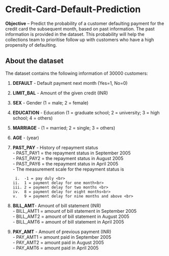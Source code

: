 # Credit-Card-Default-Prediction
__Objective__ – Predict the probability of a customer defaulting payment for the credit card the subsequent month, based on past information. The past information is provided in the dataset. This probability will help the collections team to prioritise follow up with customers who have a high propensity of defaulting.

## About the dataset
The dataset contains the following information of 30000 customers:
1.	__DEFAULT__ - Default payment next month (Yes=1, No=0)
2.	__LIMIT_BAL__ - Amount of the given credit (INR)  
3.	__SEX__ - Gender (1 = male; 2 = female)
4.	__EDUCATION__ - Education (1 = graduate school; 2 = university; 3 = high school; 4 = others)
5.	__MARRIAGE__ - (1 = married; 2 = single; 3 = others)
6.	__AGE__ - (year)
7.	__PAST_PAY__ - History of repayment status
    <br> -  PAST_PAY1 = the repayment status in September 2005
    <br> -  PAST_PAY2 = the repayment status in August 2005
    <br> -  PAST_PAY6 = the repayment status in April 2005
    <br> -  The measurement scale for the repayment status is 
         
         i.  -1 = pay duly <br>
        ii.	 1 = payment delay for one month<br>
        iii. 2 = payment delay for two months <br>
        iv.	 8 = payment delay for eight months<br>
        v.	 9 = payment delay for nine months and above <br>
        
8.	__BILL_AMT__- Amount of bill statement (INR)
    <br> -  BILL_AMT1 = amount of bill statement in September 2005
    <br> -  BILL_AMT2 = amount of bill statement in August 2005
    <br> -  BILL_AMT6 = amount of bill statement in April 2005
9.	__PAY_AMT__ - Amount of previous payment (INR)
    <br> -  PAY_AMT1 = amount paid in September 2005
    <br> -  PAY_AMT2 = amount paid in August 2005
    <br> -  PAY_AMT6 = amount paid in April 2005
